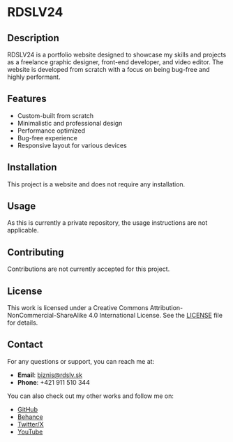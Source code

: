 # RDSLV24

## Description
RDSLV24 is a portfolio website designed to showcase my skills and projects as a freelance graphic designer, front-end developer, and video editor. The website is developed from scratch with a focus on being bug-free and highly performant.

## Features
- Custom-built from scratch
- Minimalistic and professional design
- Performance optimized
- Bug-free experience
- Responsive layout for various devices

## Installation
This project is a website and does not require any installation.

## Usage
As this is currently a private repository, the usage instructions are not applicable. 

## Contributing
Contributions are not currently accepted for this project.

## License
This work is licensed under a Creative Commons Attribution-NonCommercial-ShareAlike 4.0 International License. See the [LICENSE](LICENSE) file for details.

## Contact
For any questions or support, you can reach me at:
- **Email**: biznis@rdslv.sk
- **Phone**: +421 911 510 344

You can also check out my other works and follow me on:
- [GitHub](https://github.com/radblesk)
- [Behance](https://www.behance.net/radoslavbley)
- [Twitter/X](https://twitter.com/radblesk)
- [YouTube](https://www.youtube.com/channel/UC2NdG4m3JBUSyFkHP1DGkPQ)
